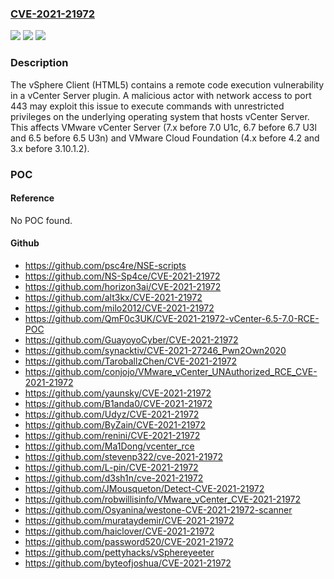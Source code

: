 ### [CVE-2021-21972](https://cve.mitre.org/cgi-bin/cvename.cgi?name=CVE-2021-21972)
![](https://img.shields.io/static/v1?label=Product&message=VMware%20Cloud%20Foundation&color=blue)
![](https://img.shields.io/static/v1?label=Version&message=n%2Fa&color=blue)
![](https://img.shields.io/static/v1?label=Vulnerability&message=Remote%20code%20execution%20vulnerability&color=brighgreen)

### Description

The vSphere Client (HTML5) contains a remote code execution vulnerability in a vCenter Server plugin. A malicious actor with network access to port 443 may exploit this issue to execute commands with unrestricted privileges on the underlying operating system that hosts vCenter Server. This affects VMware vCenter Server (7.x before 7.0 U1c, 6.7 before 6.7 U3l and 6.5 before 6.5 U3n) and VMware Cloud Foundation (4.x before 4.2 and 3.x before 3.10.1.2).

### POC

#### Reference
No POC found.

#### Github
- https://github.com/psc4re/NSE-scripts
- https://github.com/NS-Sp4ce/CVE-2021-21972
- https://github.com/horizon3ai/CVE-2021-21972
- https://github.com/alt3kx/CVE-2021-21972
- https://github.com/milo2012/CVE-2021-21972
- https://github.com/QmF0c3UK/CVE-2021-21972-vCenter-6.5-7.0-RCE-POC
- https://github.com/GuayoyoCyber/CVE-2021-21972
- https://github.com/synacktiv/CVE-2021-27246_Pwn2Own2020
- https://github.com/TaroballzChen/CVE-2021-21972
- https://github.com/conjojo/VMware_vCenter_UNAuthorized_RCE_CVE-2021-21972
- https://github.com/yaunsky/CVE-2021-21972
- https://github.com/B1anda0/CVE-2021-21972
- https://github.com/Udyz/CVE-2021-21972
- https://github.com/ByZain/CVE-2021-21972
- https://github.com/renini/CVE-2021-21972
- https://github.com/Ma1Dong/vcenter_rce
- https://github.com/stevenp322/cve-2021-21972
- https://github.com/L-pin/CVE-2021-21972
- https://github.com/d3sh1n/cve-2021-21972
- https://github.com/JMousqueton/Detect-CVE-2021-21972
- https://github.com/robwillisinfo/VMware_vCenter_CVE-2021-21972
- https://github.com/Osyanina/westone-CVE-2021-21972-scanner
- https://github.com/murataydemir/CVE-2021-21972
- https://github.com/haiclover/CVE-2021-21972
- https://github.com/password520/CVE-2021-21972
- https://github.com/pettyhacks/vSphereyeeter
- https://github.com/byteofjoshua/CVE-2021-21972

